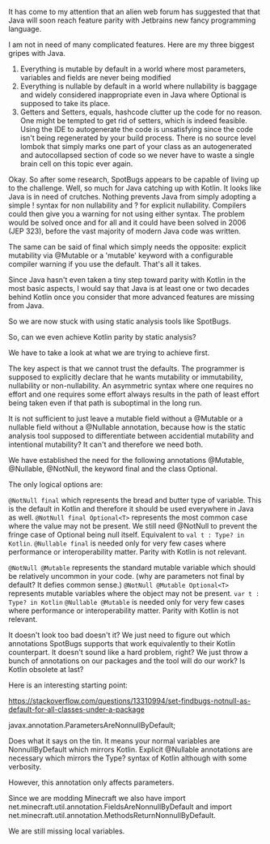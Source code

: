 It has come to my attention that an alien web forum has suggested
that that Java will soon reach feature parity with Jetbrains new
fancy programming language.

I am not in need of many complicated features. Here are my three
biggest gripes with Java.

1. Everything is mutable by default in a world where
most parameters, variables and fields are never being modified
2. Everything is nullable by default in a world where nullability is baggage 
and widely considered inappropriate even in Java
where Optional is supposed to take its place.
3. Getters and Setters, equals, hashcode clutter up the code for no reason. One might be tempted to get rid of setters,
which is indeed feasible. Using the IDE to autogenerate the code is unsatisfying since
the code isn't being regenerated by your build process. There is no source level lombok that simply marks
one part of your class as an autogenerated and autocollapsed section of code so we never have to waste a single brain
cell on this topic ever again.

Okay. So after some research, SpotBugs appears to be capable of living up to the challenge.
Well, so much for Java catching up with Kotlin. It looks like Java is in need of crutches.
Nothing prevents Java from simply adopting a simple <Type>! syntax for non nullability and <Type>?
for explicit nullability. Compilers could then give you a warning for not using either syntax.
The problem would be solved once and for all and it could have been solved in 2006 (JEP 323), before the vast majority
of modern Java code was written.

The same can be said of final which simply needs the opposite:
explicit mutability via @Mutable or a 'mutable' keyword with a configurable compiler warning
if you use the default. That's all it takes.

Since Java hasn't even taken a tiny step toward parity with Kotlin in the most basic aspects,
I would say that Java is at least one or two decades behind Kotlin once you consider that more advanced features
are missing from Java.

So we are now stuck with using static analysis tools like SpotBugs.

So, can we even achieve Kotlin parity by static analysis?

We have to take a look at what we are trying to achieve first.

The key aspect is that we cannot trust the defaults. The programmer is supposed to explicitly
declare that he wants mutability or immutability, nullability or non-nullability.
An asymmetric syntax where one requires no effort and one requires some effort always results 
in the path of least effort being taken even if that path is suboptimal in the long run.

It is not sufficient to just leave a mutable field without a @Mutable or a nullable field without a @Nullable annotation,
because how is the static analysis tool supposed to differentiate between accidential
mutability and intentional mutability? It can't and therefore we need both.

We have established the need for the following annotations @Mutable, @Nullable, @NotNull,
the keyword final and the class Optional.

The only logical options are:

`@NotNull final` which represents the bread and butter type of variable. This is the default in Kotlin and therefore
it should be used everywhere in Java as well.
`@NotNull final Optional<T>` represents the most common case where the value may not be present.
We still need @NotNull to prevent the fringe case of Optional<T> being null itself. Equivalent to `val t : Type? in Kotlin`.
`@Nullable final` is needed only for very few cases where performance or interoperability matter. Parity with Kotlin is not relevant.

`@NotNull @Mutable` represents the standard mutable variable which should be relatively uncommon in your code.
(why are parameters not final by default? It defies common sense.)
`@NotNull @Mutable Optional<T>` represents mutable variables where the object may not be present. `var t : Type? in Kotlin`
`@Nullable @Mutable` is needed only for very few cases where performance or interoperability matter. Parity with Kotlin is not relevant.

It doesn't look too bad doesn't it? We just need to figure out which annotations SpotBugs supports that
work equivalently to their Kotlin counterpart. It doesn't sound like a hard problem, right?
We just throw a bunch of annotations on our packages and the tool will do our work? Is Kotlin obsolete at last?

Here is an interesting starting point:

https://stackoverflow.com/questions/13310994/set-findbugs-notnull-as-default-for-all-classes-under-a-package

javax.annotation.ParametersAreNonnullByDefault;

Does what it says on the tin. It means your normal variables are NonnullByDefault which mirrors Kotlin.
Explicit @Nullable annotations are necessary which mirrors the Type? syntax of Kotlin although with some verbosity.

However, this annotation only affects parameters.

Since we are modding Minecraft we also have import net.minecraft.util.annotation.FieldsAreNonnullByDefault
and import net.minecraft.util.annotation.MethodsReturnNonnullByDefault.

We are still missing local variables.